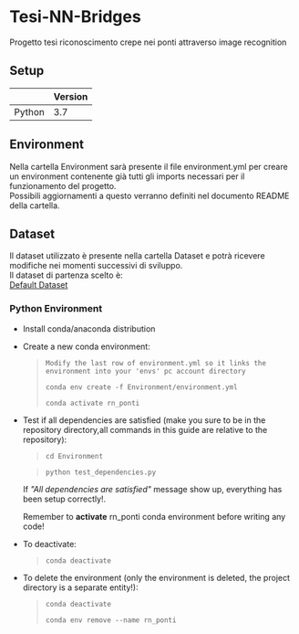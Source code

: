 # Tesi-NN-Bridges
Progetto tesi riconoscimento crepe nei ponti attraverso image recognition

## Setup

|           | Version |
|-----------|---------|
| Python    | 3.7     |

## Environment
Nella cartella Environment sarà presente il file environment.yml per creare un environment contenente già tutti gli imports necessari per il funzionamento del progetto.<br/>
Possibili aggiornamenti a questo verranno definiti nel documento README della cartella.

## Dataset
Il dataset utilizzato è presente nella cartella Dataset e potrà ricevere modifiche nei momenti successivi di sviluppo.<br/>
Il dataset di partenza scelto è:<br/>
[Default Dataset](https://data.mendeley.com/datasets/5y9wdsg2zt/2)

### Python Environment

* Install conda/anaconda distribution

* Create a new conda environment:

  > `Modify the last row of environment.yml so it links the environment into your 'envs' pc account directory`
  >
  > `conda env create -f Environment/environment.yml`
  >
  > `conda activate rn_ponti`

* Test if all dependencies are satisfied (make you sure to be in the repository directory,all commands in this guide are relative to the repository):
  > `cd Environment`

  > `python test_dependencies.py`

  If *"All dependencies are satisfied"* message show up, everything has been setup correctly!.

  Remember to **activate** rn_ponti conda environment before writing any code!<br/>
* To deactivate:
  > `conda deactivate`

* To delete the environment (only the environment is deleted, the project directory is a separate entity!):
  > `conda deactivate`
  >
  > `conda env remove --name rn_ponti`
